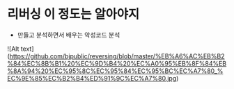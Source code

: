 # 리버싱 이 정도는 알아야지 

- 만들고 분석하면서 배우는 악성코드 분석

![Alt text]
(https://github.com/bjpublic/reversing/blob/master/%EB%A6%AC%EB%B2%84%EC%8B%B1%20%EC%9D%B4%20%EC%A0%95%EB%8F%84%EB%8A%94%20%EC%95%8C%EC%95%84%EC%95%BC%EC%A7%80_%EC%9E%85%EC%B2%B4%ED%91%9C%EC%A7%80.jpg)
